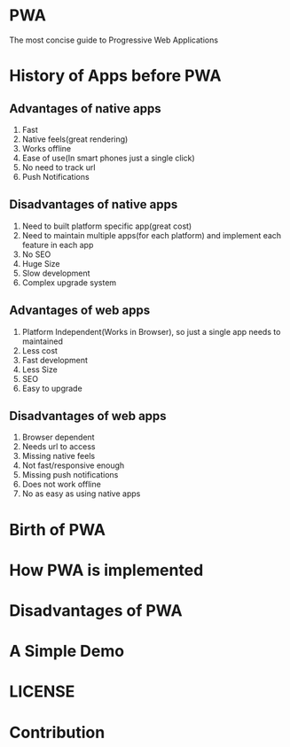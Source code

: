 # PWA
The most concise guide to Progressive Web Applications



History of Apps before PWA
==========================

Advantages of native apps
-------------------------
1. Fast
2. Native feels(great rendering)
3. Works offline
4. Ease of use(In smart phones just a single click)
5. No need to track url
6. Push Notifications


Disadvantages of native apps
----------------------------
1. Need to built platform specific app(great cost)
2. Need to maintain multiple apps(for each platform) and implement each feature in each app
3. No SEO
4. Huge Size
5. Slow development
6. Complex upgrade system


Advantages of web apps
----------------------
1. Platform Independent(Works in Browser), so just a single app needs to maintained
2. Less cost
3. Fast development
4. Less Size
5. SEO
6. Easy to upgrade


Disadvantages of web apps
-------------------------
1. Browser dependent
2. Needs url to access
3. Missing native feels
4. Not fast/responsive enough
5. Missing push notifications
6. Does not work offline
7. No as easy as using native apps



Birth of PWA
============



How PWA is implemented
======================



Disadvantages of PWA
====================



A Simple Demo
=============



LICENSE
=======



Contribution
============
